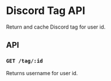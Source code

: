 # Discord Tag API
Return and cache Discord tag for user id.

## API

### `GET /tag/:id`
Returns username for user id.